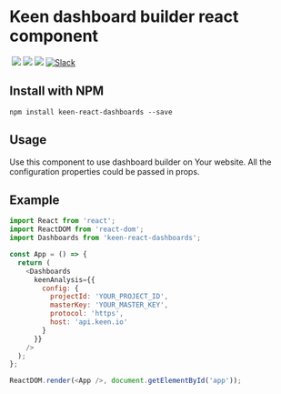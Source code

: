 # Keen dashboard builder react component

<a href="https://keen.io/"><img src="https://img.shields.io/github/release/keen/react-dashboards.svg?style=flat-square&maxAge=600" alt=""></a>
<a href="https://github.com/keen/react-dashboards/graphs/contributors" alt="Contributors"><img src="https://img.shields.io/github/contributors/keen/react-dashboards.svg" /></a>
<a href="https://github.com/keen/react-dashboards/pulse" alt="Activity"><img src="https://img.shields.io/github/last-commit/keen/react-dashboards.svg" /></a>
<a href="#" alt="License"><img src="https://img.shields.io/github/license/keen/react-dashboards.svg" /></a>
<a href="http://slack.keen.io/"><img src="https://img.shields.io/badge/slack-keen-orange.svg?style=flat-square&maxAge=3600" alt="Slack"></a>
<a href="https://www.jsdelivr.com/package/npm/keen-react-dashboards"><img src="https://data.jsdelivr.com/v1/package/npm/keen-react-dashboards/badge" alt=""></a>
<a href="https://www.npmjs.com/package/keen-react-dashboards"><img src="https://img.shields.io/npm/dm/keen-react-dashboards.svg" alt=""></a>

## Install with NPM

```ssh
npm install keen-react-dashboards --save
```

## Usage

Use this component to use dashboard builder on Your website. All the configuration properties could be passed in props.

## Example

```javascript
import React from 'react';
import ReactDOM from 'react-dom';
import Dashboards from 'keen-react-dashboards';

const App = () => {
  return (
    <Dashboards
      keenAnalysis={{
        config: {
          projectId: 'YOUR_PROJECT_ID',
          masterKey: 'YOUR_MASTER_KEY',
          protocol: 'https',
          host: 'api.keen.io'
        }
      }}
    />
  );
};

ReactDOM.render(<App />, document.getElementById('app'));
```